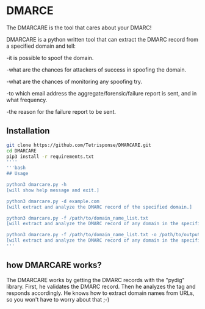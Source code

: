 # DMARCE

The DMARCARE is the tool that cares about your DMARC!

DMARCARE is a python written tool that can extract the DMARC record from a specified domain 
and tell:

-it is possible to spoof the domain.

-what are the chances for attackers of success in spoofing the domain.

-what are the chances of monitoring any spoofing try.

-to which email address the aggregate/forensic/failure report is sent, and in what frequency.

-the reason for the failure report to be sent.

## Installation



```bash
git clone https://github.com/Tetrisponse/DMARCARE.git
cd DMARCARE
pip3 install -r requirements.txt
''''
'''bash
## Usage

python3 dmarcare.py -h 
[will show help message and exit.]

python3 dmarcare.py -d example.com 
[will extract and analyze the DMARC record of the specified domain.]

python3 dmarcare.py -f /path/to/domain_name_list.txt  
[will extract and analyze the DMARC record of any domain in the specified list.]

python3 dmarcare.py -f /path/to/domain_name_list.txt -o /path/to/output
[will extract and analyze the DMARC record of any domain in the specified list and saves the output.]
'''

```
## how DMARCARE works?
The DMARCARE works by getting the DMARC records with the "pydig" library. First, he validates the DMARC record. Then he analyzes the tag and responds accordingly. He knows how to extract domain names from URLs, so you won't have to worry about that ;-)



